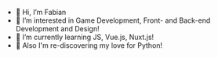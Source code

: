 - 👋 Hi, I’m Fabian
- 👀 I’m interested in Game Development, Front- and Back-end Development and Design!
- 🌱 I’m currently learning JS, Vue.js, Nuxt.js!
- 🐍 Also I'm re-discovering my love for Python!

<!---
fabianw96/fabianw96 is a ✨ special ✨ repository because its `README.md` (this file) appears on your GitHub profile.
You can click the Preview link to take a look at your changes.
--->
